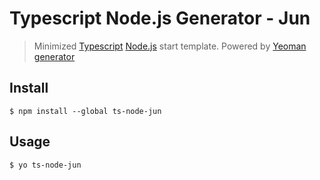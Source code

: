 # Typescript Node.js Generator - Jun

> Minimized [Typescript](https://www.typescriptlang.org/) [Node.js](https://nodejs.org/en/) start template. Powered by [Yeoman generator](https://yeoman.io/generators/)

## Install

```
$ npm install --global ts-node-jun
```


## Usage

```
$ yo ts-node-jun
```

